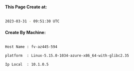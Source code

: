 
   
#### This Page Create at:

```bash

2023-03-31 - 09:51:30 UTC

```

#### Create By Machine:

```bash

Host Name : fv-az445-594

platform  : Linux-5.15.0-1034-azure-x86_64-with-glibc2.35

Ip Local  : 10.1.0.5

```

